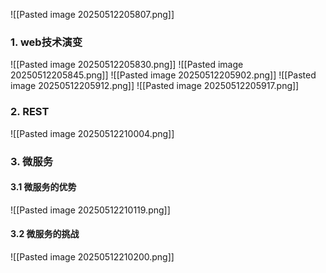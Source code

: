 ![[Pasted image 20250512205807.png]]
### 1. web技术演变
![[Pasted image 20250512205830.png]]
![[Pasted image 20250512205845.png]]
![[Pasted image 20250512205902.png]]
![[Pasted image 20250512205912.png]]
![[Pasted image 20250512205917.png]]
### 2. REST
![[Pasted image 20250512210004.png]]
### 3. 微服务
#### 3.1 微服务的优势
![[Pasted image 20250512210119.png]]
#### 3.2 微服务的挑战
![[Pasted image 20250512210200.png]]
